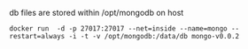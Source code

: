 db files are stored within /opt/mongodb on host
```
docker run  -d -p 27017:27017 --net=inside --name=mongo --restart=always -i -t -v /opt/mongodb:/data/db mongo-v0.0.2
```
